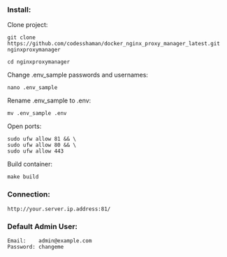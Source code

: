 ### Install:

Clone project:

```
git clone https://github.com/codesshaman/docker_nginx_proxy_manager_latest.git nginxproxymanager
```

``cd nginxproxymanager``


Change .env_sample passwords and usernames:

``nano .env_sample``

Rename .env_sample to .env:

``mv .env_sample .env``

Open ports:

```
sudo ufw allow 81 && \
sudo ufw allow 80 && \
sudo ufw allow 443
```

Build container:

``make build``

### Connection:

``http://your.server.ip.address:81/``

### Default Admin User:

```
Email:    admin@example.com
Password: changeme
```
